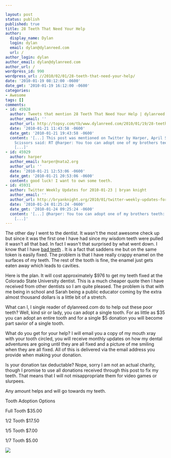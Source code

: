 ```yaml
---

layout: post
status: publish
published: true
title: 28 Teeth That Need Your Help
author:
  display_name: Dylan
  login: dylan
  email: dylan@dylanreed.com
  url: /
author_login: dylan
author_email: dylan@dylanreed.com
author_url: /
wordpress_id: 990
wordpress_url: //2010/02/01/28-teeth-that-need-your-help/
date: '2010-01-19 08:12:00 -0600'
date_gmt: '2010-01-19 16:12:00 -0600'
categories:
- Awesome
tags: []
comments:
- id: 45928
  author: Tweets that mention 28 Teeth That Need Your Help | dylanreed.com -- Topsy.com
  author_email: ''
  author_url: http://topsy.com/tb/www.dylanreed.com/2010/01/19/28-teeth-that-need-your-help/
  date: '2010-01-21 11:43:58 -0600'
  date_gmt: '2010-01-21 19:43:58 -0600'
  content: '[...] This post was mentioned on Twitter by Harper, April Scissors. April
    Scissors said: RT @harper: You too can adopt one of my brothers teeth: //2010/01/19/28-teeth-that-need-your-help/
    [...]'
- id: 45929
  author: harper
  author_email: harper@nata2.org
  author_url: ''
  date: '2010-01-21 12:53:06 -0600'
  date_gmt: '2010-01-21 20:53:06 -0600'
  content: good luck! I want to own some teeth.
- id: 45931
  author: Twitter Weekly Updates for 2010-01-23 | bryan knight
  author_email: ''
  author_url: http://bryanknight.org/2010/01/twitter-weekly-updates-for-2010-01-23/
  date: '2010-01-24 01:25:24 -0600'
  date_gmt: '2010-01-24 09:25:24 -0600'
  content: '[...] @harper: You too can adopt one of my brothers teeth: //2010/01/19/28-teeth-that-need-your-help/
    [...]'
---
```


The other day I went to the dentist. It wasn't the most awesome check up but since it was the first one I have had since my wisdom teeth were pulled it wasn't all that bad. In fact I wasn't that surprised by what went down. I know that I have [bad teeth][1] . It is a fact that saddens me but on the same token is easily fixed. The problem is that I have really crappy enamel on the surfaces of my teeth. The rest of the tooth is fine, the enamel just gets eaten away which leads to cavities.

   [1]: http://www.flickr.com/photos/dylansarah/4275861247/

Here is the plan. It will cost approximately $976 to get my teeth fixed at the Colorado State University dentist. This is a much cheaper quote then I have received from other dentists so I am quite pleased. The problem is that with me being in school and Sarah being a public educator coming by the extra almost thousand dollars is a little bit of a stretch.

What can I, I single reader of dylanreed.com do to help out these poor teeth? Well, kind sir or lady, you can adopt a single tooth. For as little as $35 you can adopt an entire tooth and for a single $5 donation you will become part savior of a single tooth.

What do you get for your help? I will email you a copy of my mouth xray with your tooth circled, you will receive monthly updates on how my dental adventures are going until they are all fixed and a picture of me smiling when they are all fixed. All of this is delivered via the email address you provide when making your donation.

Is your donation tax deductable? Nope, sorry I am not an actual charity, though I promise to use all donations received through this post to fix my teeth. That means that I will not misappropriate them for video games or slurpees.

Any amount helps and will go towards my teeth.

  


Tooth Adoption Options
  


Full Tooth $35.00

1/2 Tooth $17.50

1/5 Tooth $7.00

1/7 Tooth $5.00  

  
  
  
  
![][2]  


   [2]: https://www.paypal.com/en_US/i/scr/pixel.gif

